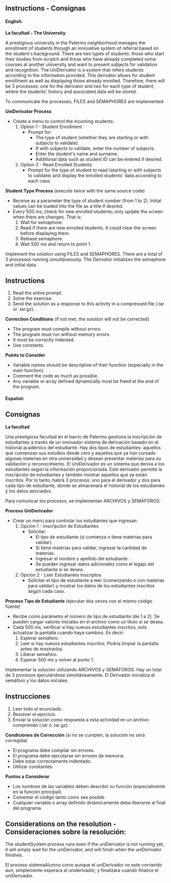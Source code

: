 ## Instructions - Consignas

#### English:

**La facultad - The University**

A prestigious university in the Palermo neighborhood manages the enrollment of students through an innovative system of referral based on the student's background. There are two types of students: those who start their studies from scratch and those who have already completed some courses at another university and want to present subjects for validation and recognition. The UniDerivator is a system that refers students according to the information provided. This derivator allows for student enrollment as well as displaying those already enrolled. Therefore, there will be 3 processes: one for the derivator and two for each type of student, where the students' history and associated data will be stored.

To communicate the processes, FILES and SEMAPHORES are implemented:

**UniDerivator Process**
- Create a menu to control the incoming students:
  1. Option 1 - Student Enrollment
     - Prompt for:
       - The type of student (whether they are starting or with subjects to validate).
       - If with subjects to validate, enter the number of subjects.
       - Enter the student's name and surname.
       - Additional data such as student ID can be entered if desired.
  2. Option 2 - Read Enrolled Students
     - Prompt for the type of student to read (starting or with subjects to validate) and display the enrolled students' data according to each case.

**Student Type Process** (execute twice with the same source code)
- Receive as a parameter the type of student number (from 1 to 2). Initial values can be loaded into the file as a title if desired.
- Every 500 ms, check for new enrolled students; only update the screen when there are changes. That is:
  1. Wait for semaphore.
  2. Read if there are new enrolled students. It could clear the screen before displaying them.
  3. Release semaphore.
  4. Wait 500 ms and return to point 1.

Implement the solution using FILES and SEMAPHORES. There are a total of 3 processes running simultaneously. The Derivator initializes the semaphore and initial data.

## Instructions

1) Read the entire prompt.
2) Solve the exercise.
3) Send the solution as a response to this activity in a compressed file (.tar or .tar.gz).

**Correction Conditions** (if not met, the solution will not be corrected)
- The program must compile without errors.
- The program must run without memory errors.
- It must be correctly indented.
- Use constants.

**Points to Consider**
- Variable names should be descriptive of their function (especially in the main function).
- Comment the code as much as possible.
- Any variable or array defined dynamically must be freed at the end of the program.


#### Español:

## Consignas

**La facultad**

Una prestigiosa facultad en el barrio de Palermo gestiona la inscripción de estudiantes a través de un innovador sistema de derivación basado en el historial académico del estudiante. Hay dos tipos de estudiantes: aquellos que comienzan sus estudios desde cero y aquellos que ya han cursado algunas materias en otra universidad y desean presentar materias para su validación y reconocimiento. El UniDerivador es un sistema que deriva a los estudiantes según la información proporcionada. Este derivador permite la inscripción de estudiantes y también mostrar aquellos que ya están inscritos. Por lo tanto, habrá 3 procesos: uno para el derivador y dos para cada tipo de estudiante, donde se almacenará el historial de los estudiantes y los datos asociados.

Para comunicar los procesos, se implementan ARCHIVOS y SEMÁFOROS:

**Proceso UniDerivador**
- Crear un menú para controlar los estudiantes que ingresan:
  1. Opción 1 - Inscripción de Estudiantes
     - Solicitar:
       - El tipo de estudiante (si comienza o tiene materias para validar).
       - Si tiene materias para validar, ingresar la cantidad de materias.
       - Ingresar el nombre y apellido del estudiante.
       - Se pueden ingresar datos adicionales como el legajo del estudiante si se desea.
  2. Opción 2 - Leer Estudiantes Inscriptos
     - Solicitar el tipo de estudiante a leer (comenzando o con materias para validar) y mostrar los datos de los estudiantes inscritos según cada caso.

**Proceso Tipo de Estudiante** (ejecutar dos veces con el mismo código fuente)
- Recibe como parámetro el número de tipo de estudiante (de 1 a 2). Se pueden cargar valores iniciales en el archivo como un título si se desea.
- Cada 500 ms, verificar si hay nuevos estudiantes inscritos; solo actualizar la pantalla cuando haya cambios. Es decir:
  1. Esperar semáforo.
  2. Leer si hay nuevos estudiantes inscritos. Podría limpiar la pantalla antes de mostrarlos.
  3. Liberar semáforo.
  4. Esperar 500 ms y volver al punto 1.

Implementar la solución utilizando ARCHIVOS y SEMÁFOROS. Hay un total de 3 procesos ejecutándose simultáneamente. El Derivador inicializa el semáforo y los datos iniciales.

## Instrucciones

1) Leer todo el enunciado.
2) Resolver el ejercicio.
3) Enviar la solución como respuesta a esta actividad en un archivo comprimido (.tar o .tar.gz).

**Condiciones de Corrección** (si no se cumplen, la solución no será corregida)
- El programa debe compilar sin errores.
- El programa debe ejecutarse sin errores de memoria.
- Debe estar correctamente indentado.
- Utilizar constantes.

**Puntos a Considerar**
- Los nombres de las variables deben describir su función (especialmente en la función principal).
- Comentar el código tanto como sea posible.
- Cualquier variable o array definido dinámicamente debe liberarse al final del programa.


## Considerations on the resolution - Consideraciones sobre la resolución:

The studentSystem process runs even if the uniDerivator is not running yet, 
it will simply wait for the uniDerivator, and will finish when the uniDerivator finishes.

El proceso sistemaAlumno corre aunque el uniDerivador no este corriendo aun,
simplemente esperara al uniderivador, y finalizara cuando finalice el uniDerivador.
